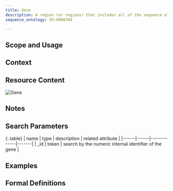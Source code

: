 ```yaml
---
title: Gene
description: A region (or regions) that includes all of the sequence elements necessary to encode a functional transcript. A gene may include regulatory regions, transcribed regions and/or other functional sequence regions.
sequence_ontology: SO:0000704

---
```



Scope and Usage
---------------

Context
-------

Resource Content
----------------
![Gene](/images/Gene.svg)

Notes
-----

Search Parameters
-----------------

{:.table}
| name | type | description | related attribute |
|------|------|-------------|-------|
| _id  | token | search by the numeric internal identifier of the gene | 


Examples
--------

Formal Definitions
------------------
